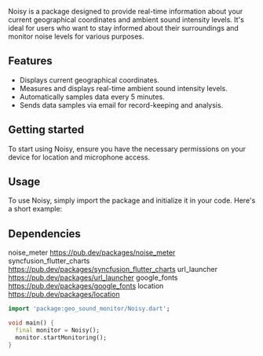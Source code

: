 
Noisy is a package designed to provide real-time information about your current geographical coordinates and ambient sound intensity levels. It's ideal for users who want to stay informed about their surroundings and monitor noise levels for various purposes.

## Features

 
- Displays current geographical coordinates.
- Measures and displays real-time ambient sound intensity levels.
- Automatically samples data every 5 minutes.
- Sends data samples via email for record-keeping and analysis.

## Getting started


To start using Noisy, ensure you have the necessary permissions on your device for location and microphone access.

## Usage


To use Noisy, simply import the package and initialize it in your code. Here's a short example:

## Dependencies 

noise_meter	https://pub.dev/packages/noise_meter
syncfusion_flutter_charts	https://pub.dev/packages/syncfusion_flutter_charts
url_launcher	https://pub.dev/packages/url_launcher
google_fonts	https://pub.dev/packages/google_fonts
location https://pub.dev/packages/location

```dart
import 'package:geo_sound_monitor/Noisy.dart';

void main() {
  final monitor = Noisy();
  monitor.startMonitoring();
}

